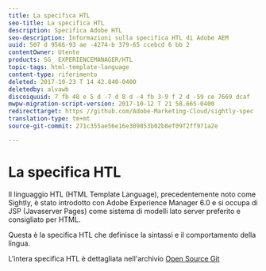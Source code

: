 ```yaml
---
title: La specifica HTL
seo-title: La specifica HTL
description: Specifica Adobe HTL
seo-description: Informazioni sulla specifica HTL di Adobe AEM
uuid: 507 d 9566-93 ae -4274-b 379-65 ccebcd 6 bb 2
contentOwner: Utente
products: SG_ EXPERIENCEMANAGER/HTL
topic-tags: html-template-language
content-type: riferimento
deleted: 2017-10-23 T 14 42.840-0400
deletedby: alvawb
discoiquuid: 7 fb 48 e 5 d -7 d 8 d -4 fb 3-9 f 2 d -59 ce 7669 dcaf
mwpw-migration-script-version: 2017-10-12 T 21 58.665-0400
redirecttarget: https //github.com/Adobe-Marketing-Cloud/sightly-spec
translation-type: tm+mt
source-git-commit: 271c355ae56e16e309853b02b8ef09f2ff971a2e

---
```



# La specifica HTL

Il linguaggio HTL (HTML Template Language), precedentemente noto come Sightly, è stato introdotto con Adobe Experience Manager 6.0 e si occupa di JSP (Javaserver Pages) come sistema di modelli lato server preferito e consigliato per HTML.

Questa è la specifica HTL che definisce la sintassi e il comportamento della lingua.

L'intera specifica HTL è dettagliata nell'archivio [Open Source Git](https://github.com/adobe/htl-spec)
